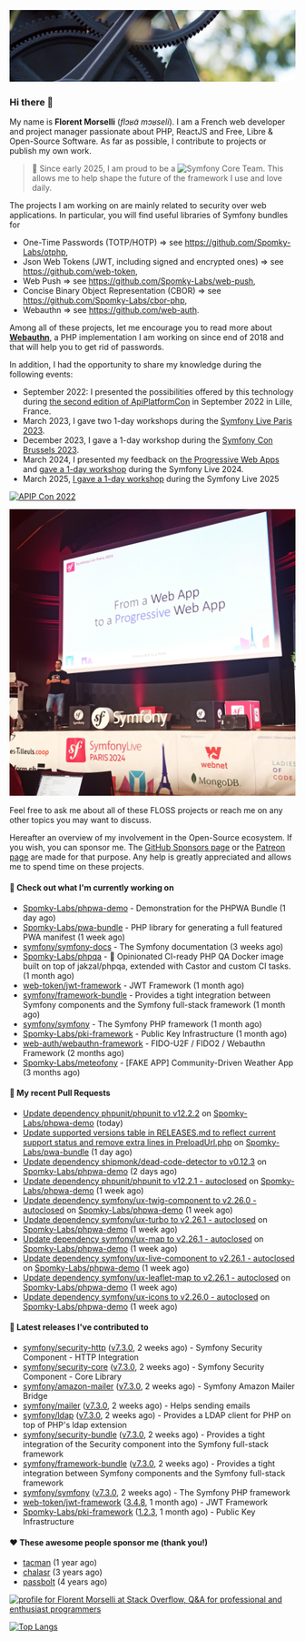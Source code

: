 ![Cover image](1.webp)

### Hi there 👋

My name is **Florent Morselli** (*flɔʁɑ̃ mɔʁseli*). I am a French web developer and project manager passionate about PHP, ReactJS and Free, Libre & Open-Source Software.
As far as possible, I contribute to projects or publish my own work.

> 🧡 Since early 2025, I am proud to be a ![Symfony Core Team](https://img.shields.io/badge/Symfony-Core%20Team-orange?style=flat-square&logo=symfony).
> This allows me to help shape the future of the framework I use and love daily.

The projects I am working on are mainly related to security over web applications. In particular, you will find useful libraries of Symfony bundles for
* One-Time Passwords (TOTP/HOTP) => see https://github.com/Spomky-Labs/otphp,
* Json Web Tokens (JWT, including signed and encrypted ones) => see https://github.com/web-token,
* Web Push => see https://github.com/Spomky-Labs/web-push,
* Concise Binary Object Representation (CBOR) => see https://github.com/Spomky-Labs/cbor-php,
* Webauthn => see https://github.com/web-auth.

Among all of these projects, let me encourage you to read more about [**Webauthn**](https://github.com/web-auth), a PHP implementation I am working on since end of 2018 and that will help you to get rid of passwords.

In addition, I had the opportunity to share my knowledge during the following events:

* September 2022: I presented the possibilities offered by this technology during [the second edition of ApiPlatformCon](https://youtu.be/Y2_0omg1CFk) in September 2022 in Lille, France.
* March 2023, I gave two 1-day workshops during the [Symfony Live Paris 2023](https://live.symfony.com/2023-paris/workshop/maximiser-la-securite-de-vos-applications-avec-le-bundle-security).
* December 2023, I gave a 1-day workshop during the [Symfony Con Brussels 2023](https://live.symfony.com/2023-brussels-con/workshop/road-to-safer-applications).
* March 2024, I presented my feedback on [the Progressive Web Apps](https://live.symfony.com/2024-paris/schedule/de-web-app-a-progressive-web-app) and [gave a 1-day workshop](https://live.symfony.com/2024-paris/workshop#securite-amelioree-et-webauthn-avec-symfony-2) during the Symfony Live 2024.
* March 2025, [I gave a 1-day workshop](https://live.symfony.com/2025-paris/) during the Symfony Live 2025

[![APIP Con 2022](https://user-images.githubusercontent.com/1091072/191684778-b9e26104-038d-45c2-a1b3-287233d15ecc.jpg)](https://api-platform.com/con/2022/conferences/webauthn-se-debarrasser-des-mots-de-passe-definitivement/)

[![Symfony Live 2024](Symfony%20Live%202024.png)](https://symfony.com/blog/symfonylive-paris-2024-from-web-app-to-progressive-web-app)


Feel free to ask me about all of these FLOSS projects or reach me on any other topics you may want to discuss.

Hereafter an overview of my involvement in the Open-Source ecosystem.
If you wish, you can sponsor me. The [GitHub Sponsors page](https://github.com/sponsors/Spomky/) or the [Patreon page](https://www.patreon.com/FlorentMorselli) are made for that purpose. Any help is greatly appreciated and allows me to spend time on these projects.

#### 👷 Check out what I'm currently working on

- [Spomky-Labs/phpwa-demo](https://github.com/Spomky-Labs/phpwa-demo) - Demonstration for the PHPWA Bundle (1 day ago)
- [Spomky-Labs/pwa-bundle](https://github.com/Spomky-Labs/pwa-bundle) - PHP library for generating a full featured PWA manifest (1 week ago)
- [symfony/symfony-docs](https://github.com/symfony/symfony-docs) - The Symfony documentation (3 weeks ago)
- [Spomky-Labs/phpqa](https://github.com/Spomky-Labs/phpqa) - 🐘 Opinionated CI-ready PHP QA Docker image built on top of jakzal/phpqa, extended with Castor and custom CI tasks. (1 month ago)
- [web-token/jwt-framework](https://github.com/web-token/jwt-framework) - JWT Framework (1 month ago)
- [symfony/framework-bundle](https://github.com/symfony/framework-bundle) - Provides a tight integration between Symfony components and the Symfony full-stack framework (1 month ago)
- [symfony/symfony](https://github.com/symfony/symfony) - The Symfony PHP framework (1 month ago)
- [Spomky-Labs/pki-framework](https://github.com/Spomky-Labs/pki-framework) - Public Key Infrastructure (1 month ago)
- [web-auth/webauthn-framework](https://github.com/web-auth/webauthn-framework) - FIDO-U2F / FIDO2 / Webauthn Framework (2 months ago)
- [Spomky-Labs/meteofony](https://github.com/Spomky-Labs/meteofony) - [FAKE APP] Community-Driven Weather App (3 months ago)

#### 🔨 My recent Pull Requests

- [Update dependency phpunit/phpunit to v12.2.2](https://github.com/Spomky-Labs/phpwa-demo/pull/117) on [Spomky-Labs/phpwa-demo](https://github.com/Spomky-Labs/phpwa-demo) (today)
- [Update supported versions table in RELEASES.md to reflect current support status and remove extra lines in PreloadUrl.php](https://github.com/Spomky-Labs/pwa-bundle/pull/316) on [Spomky-Labs/pwa-bundle](https://github.com/Spomky-Labs/pwa-bundle) (1 day ago)
- [Update dependency shipmonk/dead-code-detector to v0.12.3](https://github.com/Spomky-Labs/phpwa-demo/pull/116) on [Spomky-Labs/phpwa-demo](https://github.com/Spomky-Labs/phpwa-demo) (2 days ago)
- [Update dependency phpunit/phpunit to v12.2.1 - autoclosed](https://github.com/Spomky-Labs/phpwa-demo/pull/115) on [Spomky-Labs/phpwa-demo](https://github.com/Spomky-Labs/phpwa-demo) (1 week ago)
- [Update dependency symfony/ux-twig-component to v2.26.0 - autoclosed](https://github.com/Spomky-Labs/phpwa-demo/pull/114) on [Spomky-Labs/phpwa-demo](https://github.com/Spomky-Labs/phpwa-demo) (1 week ago)
- [Update dependency symfony/ux-turbo to v2.26.1 - autoclosed](https://github.com/Spomky-Labs/phpwa-demo/pull/113) on [Spomky-Labs/phpwa-demo](https://github.com/Spomky-Labs/phpwa-demo) (1 week ago)
- [Update dependency symfony/ux-map to v2.26.1 - autoclosed](https://github.com/Spomky-Labs/phpwa-demo/pull/112) on [Spomky-Labs/phpwa-demo](https://github.com/Spomky-Labs/phpwa-demo) (1 week ago)
- [Update dependency symfony/ux-live-component to v2.26.1 - autoclosed](https://github.com/Spomky-Labs/phpwa-demo/pull/111) on [Spomky-Labs/phpwa-demo](https://github.com/Spomky-Labs/phpwa-demo) (1 week ago)
- [Update dependency symfony/ux-leaflet-map to v2.26.1 - autoclosed](https://github.com/Spomky-Labs/phpwa-demo/pull/110) on [Spomky-Labs/phpwa-demo](https://github.com/Spomky-Labs/phpwa-demo) (1 week ago)
- [Update dependency symfony/ux-icons to v2.26.0 - autoclosed](https://github.com/Spomky-Labs/phpwa-demo/pull/109) on [Spomky-Labs/phpwa-demo](https://github.com/Spomky-Labs/phpwa-demo) (1 week ago)

#### 🔭 Latest releases I've contributed to

- [symfony/security-http](https://github.com/symfony/security-http) ([v7.3.0](https://github.com/symfony/security-http/releases/tag/v7.3.0), 2 weeks ago) - Symfony Security Component - HTTP Integration
- [symfony/security-core](https://github.com/symfony/security-core) ([v7.3.0](https://github.com/symfony/security-core/releases/tag/v7.3.0), 2 weeks ago) - Symfony Security Component - Core Library
- [symfony/amazon-mailer](https://github.com/symfony/amazon-mailer) ([v7.3.0](https://github.com/symfony/amazon-mailer/releases/tag/v7.3.0), 2 weeks ago) - Symfony Amazon Mailer Bridge
- [symfony/mailer](https://github.com/symfony/mailer) ([v7.3.0](https://github.com/symfony/mailer/releases/tag/v7.3.0), 2 weeks ago) - Helps sending emails
- [symfony/ldap](https://github.com/symfony/ldap) ([v7.3.0](https://github.com/symfony/ldap/releases/tag/v7.3.0), 2 weeks ago) - Provides a LDAP client for PHP on top of PHP&#39;s ldap extension
- [symfony/security-bundle](https://github.com/symfony/security-bundle) ([v7.3.0](https://github.com/symfony/security-bundle/releases/tag/v7.3.0), 2 weeks ago) - Provides a tight integration of the Security component into the Symfony full-stack framework
- [symfony/framework-bundle](https://github.com/symfony/framework-bundle) ([v7.3.0](https://github.com/symfony/framework-bundle/releases/tag/v7.3.0), 2 weeks ago) - Provides a tight integration between Symfony components and the Symfony full-stack framework
- [symfony/symfony](https://github.com/symfony/symfony) ([v7.3.0](https://github.com/symfony/symfony/releases/tag/v7.3.0), 2 weeks ago) - The Symfony PHP framework
- [web-token/jwt-framework](https://github.com/web-token/jwt-framework) ([3.4.8](https://github.com/web-token/jwt-framework/releases/tag/3.4.8), 1 month ago) - JWT Framework
- [Spomky-Labs/pki-framework](https://github.com/Spomky-Labs/pki-framework) ([1.2.3](https://github.com/Spomky-Labs/pki-framework/releases/tag/1.2.3), 1 month ago) - Public Key Infrastructure

#### ❤️ These awesome people sponsor me (thank you!)

- [tacman](https://github.com/tacman) (1 year ago)
- [chalasr](https://github.com/chalasr) (3 years ago)
- [passbolt](https://github.com/passbolt) (4 years ago)

<a href="https://stackoverflow.com/users/2157818/florent-morselli"><img src="https://stackoverflow.com/users/flair/2157818.png" width="208" height="58" alt="profile for Florent Morselli at Stack Overflow, Q&amp;A for professional and enthusiast programmers" title="profile for Florent Morselli at Stack Overflow, Q&amp;A for professional and enthusiast programmers"></a>

[![Top Langs](https://wakatime.com/share/@Spomky/aa41d408-c524-4a5f-936d-0b9446698abd.svg)](https://wakatime.com/@Spomky)
